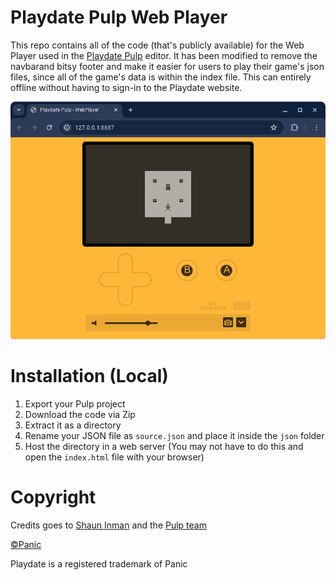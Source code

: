 # Playdate Pulp Web Player
This repo contains all of the code (that's publicly available) for the Web Player used in the [Playdate Pulp](https://playdate-wiki.com/wiki/Pulp) editor. It has been modified to remove the navbarand bitsy footer and make it easier for users to play their game's json files, since all of the game's data is within the index file. This can entirely offline without having to sign-in to the Playdate website.

![alttext](https://github.com/MintFerret/pulp-webplayer/blob/main/banner.png?raw=true)

# Installation (Local)

1. Export your Pulp project
2. Download the code via Zip 
3. Extract it as a directory
4. Rename your JSON file as `source.json` and place it inside the `json` folder
5. Host the directory in a web server (You may not have to do this and open the `index.html` file with your browser)

# Copyright

Credits goes to [Shaun Inman](https://devforum.play.date/u/shaun/) and the [Pulp team](https://play.date/pulp/team/)

[©Panic](https://panic.com/)

Playdate is a registered trademark of Panic
